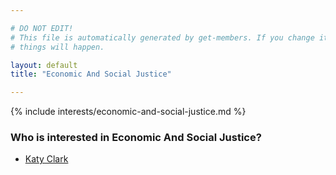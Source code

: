 ```yaml
---

# DO NOT EDIT!
# This file is automatically generated by get-members. If you change it, bad
# things will happen.

layout: default
title: "Economic And Social Justice"

---
```


{% include interests/economic-and-social-justice.md %}

### Who is interested in Economic And Social Justice?


* [Katy Clark](/members/katy-clark.html)
